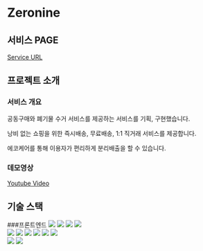 # Zeronine


## 서비스 PAGE
[Service URL](https://zeronine.azurewebsites.net/)



## 프로젝트 소개

### 서비스 개요

공동구매와 폐기물 수거 서비스를 제공하는 서비스를 기획, 구현했습니다.

낭비 없는 쇼핑을 위한 즉시배송, 무료배송, 1:1 직거래 서비스를 제공합니다. 

에코케어를 통해 이용자가 편리하게 분리배출을 할 수 있습니다.

### 데모영상

[Youtube Video](https://youtu.be/pcg0NWE-zow)

## 기술 스택
<div align=left> 
  ###프론트엔드
  <img src="https://img.shields.io/badge/html5-E34F26?style=for-the-badge&logo=html5&logoColor=white"> 
  <img src="https://img.shields.io/badge/css-1572B6?style=for-the-badge&logo=css3&logoColor=white"> 
  <img src="https://img.shields.io/badge/javascript-F7DF1E?style=for-the-badge&logo=javascript&logoColor=black"> 
  <img src="https://img.shields.io/badge/jquery-0769AD?style=for-the-badge&logo=jquery&logoColor=white">
  <br>

  <img src="https://img.shields.io/badge/spring-6DB33F?style=for-the-badge&logo=spring&logoColor=white"> 
  <img src="https://img.shields.io/badge/linux-FCC624?style=for-the-badge&logo=linux&logoColor=black"> 
  <img src="https://img.shields.io/badge/amazonaws-232F3E?style=for-the-badge&logo=amazonaws&logoColor=white"> 
  <img src="https://img.shields.io/badge/azure-0078D4?style=for-the-badge&logo=microsoftazure&logoColor=white">
  <img src="https://img.shields.io/badge/postgreSQL-4169E1?style=for-the-badge&logo=postgresql&logoColor=white">
  <img src="https://img.shields.io/badge/apache tomcat-F8DC75?style=for-the-badge&logo=apachetomcat&logoColor=white">
  <br>
  
  <img src="https://img.shields.io/badge/github-181717?style=for-the-badge&logo=github&logoColor=white">
  <img src="https://img.shields.io/badge/git-F05032?style=for-the-badge&logo=git&logoColor=white">
  <br>
</div>
